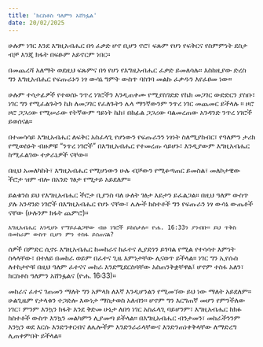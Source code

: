 ```yaml
---
title: 'ክርስቶስ ዓለምን አሸንፏል'
date: 20/02/2025
---
```


ሁሉም ነገር እንደ እግዚአብሔር በጎ ፈቃድ ሆኖ ቢሆን ኖሮ፣ ፍጹም የሆነ የፍቅርና የስምምነት ደስታ ብቻ እንጂ ክፋት በፍፁም አይኖርም ነበር።

በመጨረሻ አለማት ወደዚህ ፍጹምና በጎ የሆነ የእግዚአብሔር ፈቃድ ይመለሳሉ። እስከዚያው ድረስ ግን እግዚአብሔር የፍጡራኑን ነፃ ውሳኔ ግምት ውስጥ ባስገባ መልኩ ፈቃዱን እየፈፀመ ነው።

ሁሉም ተሳታፊዎች የተወሰኑ ንጥረ ነገሮችን እንዲጠቀሙ የሚያስገድድ የኬክ መጋገር ውድድርን ያስቡ፣ ነገር ግን የሚፈልጉትን ኬክ ለመጋገር የፈለጉትን ሌላ ማንኛውንም ንጥረ ነገር መጨመር ይችላሉ ። ዞሮ ዞሮ ጋጋሪው የሚሠራው የትኛውም ዓይነት ኬክ፣ በከፊል ጋጋሪው ባልመረጠው አንዳንድ ንጥረ ነገሮች ይወሰናል።

በተመሳሳይ እግዚአብሔር ለፍቅር አስፈላጊ የሆነውን የፍጡራንን ነፃነት ስለሚያከብር፣ የዓለምን ታሪክ የሚወስኑት ብዙዎቹ “ንጥረ ነገሮች” በእግዚአብሔር የተመረጡ ሳይሆኑ፣ እንዲያውም እግዚአብሔር ከሚፈልገው ተቃራኒዎች ናቸው።

በዚህ አመለካከት፣ እግዚአብሔር የሚሆነውን ሁሉ ብቻውን የሚቆጣጠር ይመስል፣ መለኮታዊው ችሮታ ዝም ብሎ በአንድ ገፅታ የሚታይ አይደለም።

ይልቁንስ ይህ የእግዚአብሔር ችሮታ ቢያንስ ባለ ሁለት ገፅታ እይታን ይፈልጋል። በዚህ ዓለም ውስጥ ያሉ አንዳንድ ነገሮች በእግዚአብሔር የሆኑ ናቸው፣ ሌሎች ክስተቶች ግን የፍጡራን ነፃ ውሳኔ ውጤቶች ናቸው (ሁሉንም ክፋት ጨምሮ)።

`እግዚአብሔር እንዲሆኑ የማይፈልጋቸው ብዙ ነገሮች ይከሰታሉ። ዮሐ. 16:33ን ያንብቡ። ይህ ጥቅስ በመከራም ውስጥ ቢሆን ምን ተስፋ ይሰጠናል?`

ሰዎች በምድር ሲኖሩ እግዚአብሔር ከመከራና ከፈተና ሊያድነን ይገባል የሚል የተሳሳተ እምነት ስላላቸው፣ በተለይ በመከራ ወይም በፈተና ጊዜ እምነታቸው ሊናወጥ ይችላል። ነገር ግን ኢየሱስ ለተከታዮቹ በዚህ ዓለም ፈተናና መከራ እንደሚደርስባቸው አስጠንቅቋቸዋል፤ ሆኖም ተስፋ አለን፣ ክርስቶስ ዓለምን አሸንፏልና (ዮሐ. 16፡33)።

መከራና ፈተና ገጠመን ማለት ግን አምላክ ለእኛ እንዲሆንልን የሚመኘው ይህ ነው ማለት አይደለም። ሁልጊዜም የታላቁን ተጋድሎ እውነታ ማስታወስ አለብን። ሆኖም ግን እርግጠኛ መሆን የምንችለው ነገር፣ ምንም እንኳን ክፋት እንደ ቅድመ ሁኔታ ለበጎ ነገር አስፈላጊ ባይሆንም፣ እግዚአብሔር ከክፉ ክስተቶች  ውስጥ እንኳን መልካምን ሊያመጣ ይችላል። በእግዚአብሔር ብንታመን፣ መከራችንንም እንኳን ወደ እርሱ እንድንቀርብና ለሌሎችም እንድንራራላቸውና እንድንጠነቀቅላቸው ለማድረግ ሊጠቀምበት ይችላል።